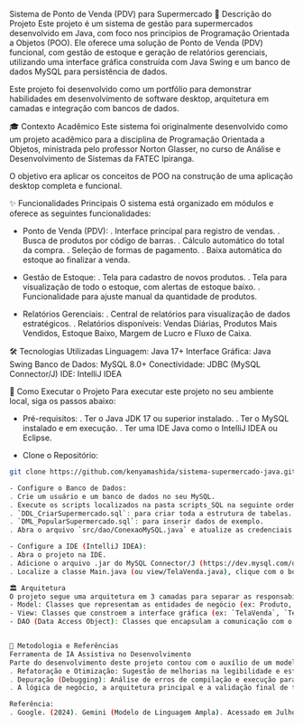 Sistema de Ponto de Venda (PDV) para Supermercado
📝 Descrição do Projeto
Este projeto é um sistema de gestão para supermercados desenvolvido em Java, com foco nos princípios de Programação Orientada a Objetos (POO). Ele oferece uma solução de Ponto de Venda (PDV) funcional, com gestão de estoque e geração de relatórios gerenciais, utilizando uma interface gráfica construída com Java Swing e um banco de dados MySQL para persistência de dados.

Este projeto foi desenvolvido como um portfólio para demonstrar habilidades em desenvolvimento de software desktop, arquitetura em camadas e integração com bancos de dados.

🎓 Contexto Acadêmico
Este sistema foi originalmente desenvolvido como um projeto acadêmico para a disciplina de Programação Orientada a Objetos, ministrada pelo professor Norton Glasser, no curso de Análise e Desenvolvimento de Sistemas da FATEC Ipiranga.

O objetivo era aplicar os conceitos de POO na construção de uma aplicação desktop completa e funcional.

✨ Funcionalidades Principais
O sistema está organizado em módulos e oferece as seguintes funcionalidades:
- Ponto de Venda (PDV):
. Interface principal para registro de vendas.
. Busca de produtos por código de barras.
. Cálculo automático do total da compra.
. Seleção de formas de pagamento.
. Baixa automática do estoque ao finalizar a venda.

- Gestão de Estoque:
. Tela para cadastro de novos produtos.
. Tela para visualização de todo o estoque, com alertas de estoque baixo.
. Funcionalidade para ajuste manual da quantidade de produtos.

- Relatórios Gerenciais:
. Central de relatórios para visualização de dados estratégicos.
. Relatórios disponíveis: Vendas Diárias, Produtos Mais Vendidos, Estoque Baixo, Margem de Lucro e Fluxo de Caixa.

🛠️ Tecnologias Utilizadas
Linguagem: Java 17+
Interface Gráfica: Java Swing
Banco de Dados: MySQL 8.0+
Conectividade: JDBC (MySQL Connector/J)
IDE: IntelliJ IDEA

🚀 Como Executar o Projeto
Para executar este projeto no seu ambiente local, siga os passos abaixo:

- Pré-requisitos:
. Ter o Java JDK 17 ou superior instalado.
. Ter o MySQL instalado e em execução.
. Ter uma IDE Java como o IntelliJ IDEA ou Eclipse.

- Clone o Repositório:
```bash
git clone https://github.com/kenyamashida/sistema-supermercado-java.git```

- Configure o Banco de Dados:
. Crie um usuário e um banco de dados no seu MySQL.
. Execute os scripts localizados na pasta scripts_SQL na seguinte ordem:
. `DDL_CriarSupermercado.sql`: para criar toda a estrutura de tabelas.
. `DML_PopularSupermercado.sql`: para inserir dados de exemplo.
. Abra o arquivo `src/dao/ConexaoMySQL.java` e atualize as credenciais USER e PASSWORD com as suas.

- Configure a IDE (IntelliJ IDEA):
. Abra o projeto na IDE.
. Adicione o arquivo .jar do MySQL Connector/J (https://dev.mysql.com/downloads/connector/j/) às bibliotecas do projeto (`File > Project Structure > Libraries`).
. Localize a classe Main.java (ou view/TelaVenda.java), clique com o botão direito e selecione Run.

🏛️ Arquitetura
O projeto segue uma arquitetura em 3 camadas para separar as responsabilidades:
- Model: Classes que representam as entidades de negócio (ex: Produto, Venda). Não contêm lógica de acesso a dados ou de interface.
- View: Classes que constroem a interface gráfica (ex: `TelaVenda`, `TelaRelatorios`). São responsáveis pela interação com o utilizador.
- DAO (Data Access Object): Classes que encapsulam a comunicação com o banco de dados (ex: `ProdutoDAO`, `VendaDAO`).


📖 Metodologia e Referências
Ferramenta de IA Assistiva no Desenvolvimento
Parte do desenvolvimento deste projeto contou com o auxílio de um modelo de linguagem ampla (LLM) como ferramenta de programação em par (pair programming). A ferramenta foi utilizada para as seguintes finalidades metodológicas:
. Refatoração e Otimização: Sugestão de melhorias na legibilidade e estrutura do código.
. Depuração (Debugging): Análise de erros de compilação e execução para identificar causas prováveis e sugerir correções.
. A lógica de negócio, a arquitetura principal e a validação final de todo o código e documentação foram de responsabilidade do desenvolvedor.

Referência:
. Google. (2024). Gemini (Modelo de Linguagem Ampla). Acessado em Julho de 2024, de https://gemini.google.com
